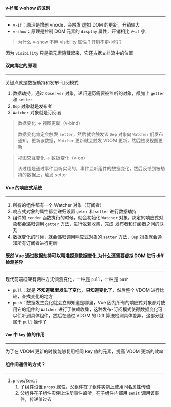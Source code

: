 #### v-if 和 v-show 的区别

****

- `v-if`：原理是增删 vnode，会触发 虚拟 DOM 的更新，开销较大
- `v-show`：原理是控制 DOM 元素的 `display` 属性，开销相比 v-`if` 小

> 为什么 v-show 不用 visibility 属性？开销不更小吗？

因为 `visibility` 只是把元素隐藏起来，它还占据文档流中的位置



#### 双向绑定的原理

****

关键点就是数据劫持和发布-订阅模式

1. 数据劫持，通过 `Observer` 对象，递归遍历需要被监听的对象，都加上 `getter` 和 `setter`
2. `Dep` 对象就是发布者
3. `Watcher` 对象就是订阅者

> 数据变化 -> 视图更新（v-bind）
>
> 数据变化肯定会触发 `setter`，然后就会触发该 `Dep` 对象向 `Watcher` 们发布通知，更新该数据，`Watcher` 更新就会触发 VDOM 更新，然后触发视图更新

> 视图交互变化 -> 数据变化（v-on）
>
> 该过程是通过事件监听实现的，事件监听组件的数据变化，然后反馈到被劫持的数据上，触发 setter



#### Vue 的响应式系统

****

1. 所有的组件都有一个 Watcher 对象（订阅者）
2. 响应式对象的属性都会递归设置 `geter` 和 `setter` 进行数据劫持
3. 组件的 `render` 函数执行的时候，就会初始化 `Watcher` 对象，绑定的响应式对象都会递归调用 `getter` 方法，进行依赖收集，完成 发布者和订阅者之间的联系
4. 数据变化的时候，就会递归调用响应式对象的 `setter` 方法，`Dep` 对象就会通知所有订阅者进行更新



#### 既然 Vue 通过数据劫持可以精准探测数据变化,为什么还需要虚拟 DOM 进行 diff 检测差异

****

现代前端框架有两种方式侦测变化，一种是 `pull`，一种是 `push`

- `pull`：就是 **不知道哪里发生了变化，只知道变化了**，然后整个 VDOM 进行比较，查找变化的地方
- `push`：数据发生变化就会立即知道是哪里，Vue 因为所有的响应式对象都对使用它的组件的 `Watcher` 进行了依赖收集，这种发布-订阅模式使得数据变化可以侦听到具体组件，然后在通过 VDOM 的 Diff 算法检测具体差异，这部分就属于 `pull` 操作了



#### `Vue` 中 `key` 值的作用

****

为了在 VDOM 更新的时候能够复用相同 key 值的元素，提高 VDOM 更新的效率



#### 组件间通信的方式？

****

1. `props`/`$emit`
   1. 子组件设置 `props` 属性，父组件在子组件实例上使用同名属性传值
   2. 父组件在子组件实例上注册事件监听，在子组件内部用 `$emit` 调用该事件，传递值过去

